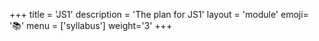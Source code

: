 +++
title = 'JS1'
description = 'The plan for JS1'
layout = 'module'
emoji= '📚'
menu = ['syllabus']
weight='3'
+++
